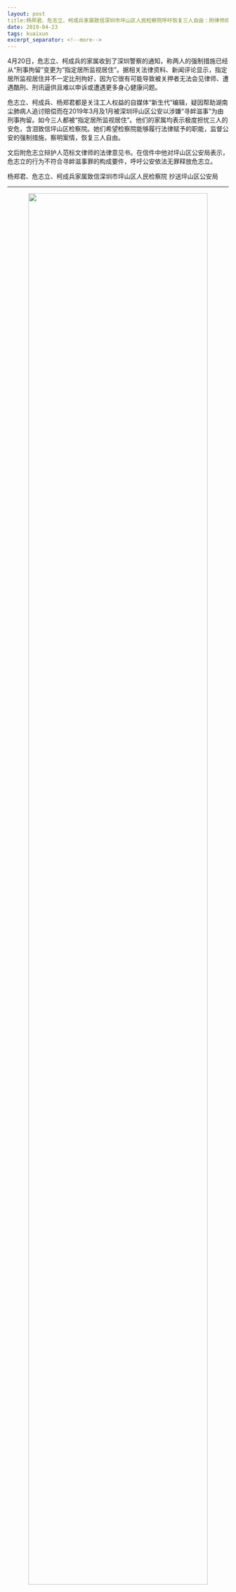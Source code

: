 ```yaml
---
layout: post
title:杨郑君、危志立、柯成兵家属致信深圳市坪山区人民检察院呼吁恢复三人自由：附律师向坪山区公安局发出的《见义勇为不是耍流氓——无罪释放危志立的法律意见书》
date: 2019-04-23
tags: kuaixun
excerpt_separator: <!--more-->
---
```


4月20日，危志立、柯成兵的家属收到了深圳警察的通知，称两人的强制措施已经从“刑事拘留”变更为“指定居所监视居住”。据相关法律资料、新闻评论显示，指定居所监视居住并不一定比刑拘好，因为它很有可能导致被关押者无法会见律师、遭遇酷刑、刑讯逼供且难以申诉或遭遇更多身心健康问题。

危志立、柯成兵、杨郑君都是关注工人权益的自媒体“新生代”编辑，疑因帮助湖南尘肺病人追讨赔偿而在2019年3月及1月被深圳坪山区公安以涉嫌“寻衅滋事”为由刑事拘留。如今三人都被“指定居所监视居住”。他们的家属均表示极度担忧三人的安危，含泪致信坪山区检察院。她们希望检察院能够履行法律赋予的职能，监督公安的强制措施，察明案情，恢复三人自由。

文后附危志立辩护人范标文律师的法律意见书。在信件中他对坪山区公安局表示，危志立的行为不符合寻衅滋事罪的构成要件，呼吁公安依法无罪释放危志立。
  
杨郑君、危志立、柯成兵家属致信深圳市坪山区人民检察院
抄送坪山区公安局
________________________________________

<div style="text-align:center"><img src="/images/lawer_1.jpg" width="90%"><br></div><br>

<h3>尊敬的深圳市坪山区人民检察院，检察长王向阳同志：</h3>

你好！我们被深圳警方以涉嫌“寻衅滋事”为由带走的杨郑君、危志立、柯成兵的家属和爱人。危志立、柯成兵于2019年3月20日被刑拘，4月20日被监视居住。杨郑君1月8日被刑拘，2月6日被监视居住。从办案警察和律师的口中，我们得知三人被捕的直接原因，是帮助了一群尘肺病工人向深圳政府追讨工伤职业病赔偿。

作为家人，我们对危志立等人被捕感到震惊：三人是网络自媒体“新生代”的编辑，平时通过讲述工人故事和宣传劳动法律法规，来帮助他们争取本来就属于他们的权益。在自媒体平台上写文章是正当行为、言论自由符合我国法律规定、维护打工者权利合情合理，为何三人的行为会被认为是“犯罪”？

三人年轻、善良、富有社会责任感。他们遵纪守法，从读书年代开始就关注我国底层劳动者生存状态。他们所帮助的那一群尘肺病工人，为深圳市的建设耗尽了汗水和生命，现在因此患上尘肺这种职业病。在多年申请赔偿无果的情况下，一些工人按照国家规定，采用了上访等方式讨要赔偿。他们很多人本来已经病入膏肓，将行就木，但是为了家中孤寡老人和无助孩子的将来，还是拖着病体尽量争取本来就应该属于他们自己的赔偿。这幅惨状，莫说是三名劳工权利维护者，就连我们这些普通人，听到都感到揪心流泪。

来家里抓捕危志立的那位民警告诉危的父母，“你的儿子名校毕业，又不买房，又不生子，不务正业，做这些事是被洗脑”我们听到这种话，感到非常惊讶和悲愤：三人能力优秀并且热心公益，毕业后没有像一般人一样只为了自己的个人获利而潜心赚钱，而是利用自己宝贵的时间和精力，去为工人普及法律。这种富有社会责任感的善举本来应该获得国家的褒奖，现在居然被公安执法人员说得像一件坏事！难道在执法部门的眼中，对社会问题冷酷无情的青年才是理想的新中国建设者吗？

律师告诉我们，三人在看守所中被提审时，常常被训斥“蠢、被工人利用、人渣”。我们感到十分痛心：三人从小乐于助人，毕业后帮助工人拿回救命钱、引导工人学习法律法规，何来“人渣”一说？我们无比珍惜的家人，居然用这种方法被羞辱，叫我们如何能释怀？

他们并不是社会问题的制造者，尘肺病工人并不是因为他们的存在才患病的。他们是社会问题的改善者，是帮助困苦劳动者的好青年。我们作为家属，为有他们这样的善良、勇敢和温和的家人感到自豪，也为这个社会尚存他们这样有良知和责任感的好公民而感到欣慰。

4月20日，我们得知三人现在全部被监视居住。尽管监视居住环境可能好一些，但是我们从法律条文和其他案例中看到，被监视居住者大都不被公安允许会见律师；家属不知道关押地点；居住地没有摄像头，存在刑讯逼供的风险。我们非常忧虑，希望检察院可以正视问题，尽快结束针对他们的羁押！

我们希望他们能得到公正的对待。尽管他们年纪轻轻，但因时常帮助工人，都过着清贫而忙碌的生活，身体状况一直不好，危志立曾经胃出血，肠胃一直欠佳，柯成兵、杨郑君近视度数不低，在看守所的生活也许会很困难。为了帮助工人，他们平时就常常废寝忘食，缺乏营养，到了监视居住的环境中，他们的健康成为我们都非常担忧的问题。我们希望检察院能够考虑这些状况，尽快结束针对他们的羁押，让他们回到家人身边。

想到如此善良正直的公民，我们至爱至亲的他们被关押已经超过一个月，我们无法不感到焦虑和悲痛。杨郑君的妻子已经高月份怀孕，常常忧虑丈夫何时才能出来迎接新生命的到来；柯成兵的父母年事已高，母亲每每想到儿子失去自由，就吃不下饭，睡不着觉；危志立的父亲在整整一周内由于没有收到坪山公安本应依法寄来的拘留通知书，对着110报警台泣不成声。我们会持续关注三人的案件，并始终会和他们站在一起，支持、信任他们。

我们再次呼吁，恳请检察长理解家属心情，顺应民意，认真对相关案情进行审查，独立充分行使检察权，慎重考虑批捕与否的决定。我们相信，三人的案件恰是坪山区人民检察院向全国、全世界彰显我国独立公正的司法主权之良好契机；我们更相信，贵院会顶住各方压力，给无数关注三人命运的人民群众一个合理的交代！

再望贵院秉承公正司法职责，慎重审查此案，顺祝办案顺利，

此致！
柯成兵母亲、柯成兵父亲、柯成兵女友
危志立母亲、危志立父亲、危志立妻子
杨郑君母亲、杨郑君父亲、杨郑君妻子
2019年4月22日

<div style="text-align:center"><img src="/images/lawer_2.jpg" width="90%"><br></div><br>

*家属签名及手印，公开时已隐去
——————————————————
<h3>见义勇为不是耍流氓——无罪释放危志立的法律意见书</h3>

深圳市坪山区公安分局:

贵局立案侦查的危志立涉嫌寻衅滋事罪一案，辩护人受其妻子郑楚然委托，广东律成定邦律师事务所指派并征得危志立的同意作为其辩护人为其提供法律帮助。经会见嫌疑人，根据事实和相关法律，辩护人认为，危志立的行为不符合寻衅滋事罪的构成要件，应立即予以无罪释放。理由如下： 

<h4>一、罪名浅析</h4>

根据《中华人民共和国刑法》第二百九十三条规定，寻衅滋事罪，是指肆意挑衅，随意殴打、骚扰他人或任意损毁、占用公私财物，或者在公共场所起哄闹事，严重破坏社会秩序的行为。刑法将寻衅滋事罪的客观表现形式规定为四种：①随意殴打他人，情节恶劣的；②追逐、拦截、辱骂、恐吓他人，情节恶劣的；③强拿硬要或者任意损毁、占用公私财物，情节严重的；④在公共场所起哄闹事，造成公共场所秩序严重混乱的。

寻衅滋事罪是从1979年刑法第160条规定的流氓罪中分解出来的一种罪。1979年刑法第160条规定：“聚众斗殴，寻衅滋事，侮辱妇女或者进行其他流氓活动，破坏公共秩序，情节恶劣的处七年以下有期徒刑、拘役或者管制。”1997年刑法对之作了分解，具体规定为四种犯罪：一是强制猥亵、侮辱妇女罪；二是聚众淫乱罪；三是聚众斗殴罪；四是寻衅滋事罪。2011年刑法修正案八对寻衅滋事罪进行了修改。

<h4>二、危志立的行为不符合寻衅滋事罪的构成要件</h4>

该罪的构成要件有四个。

（一）.客体要件

关于本罪的犯罪客体，学界一致认为是社会秩序。

（二）.客观要件

《刑法》第二百九十三条将寻衅滋事罪的客观行为方式具体规定为：
1、随意殴打他人，情节恶劣的；
2、追逐、拦截、辱骂、恐吓他人，情节恶劣的 ； 
3、强拿硬要或者任意损毁、占用公私财物，情节严重的 ；
4、在公共场所起哄闹事，造成公共场所秩序严重混乱的。

经过会见危志立得知，警方讯问他的内容显然与前三种情形无关。因此，只需要论证其行为是否属于第四种情形。

在公共场所起哄闹事，是指出于取乐、寻求精神刺激等不健康动机，在公共场所无事生非，制造事端，扰乱公共场所秩序造成公共场所秩序严重混乱的，是指公共场所正常的秩序受到破坏，引起群众惊慌、逃离等严重混乱局面的。

据危志立自述其被讯问且被做讯问笔录的内容可能与上述第四种情形有关的是其帮助尘肺病工人维权的事情。他说主要是在自媒体上声援尘肺病工人的维权活动。

如果危志立仅仅是通过自媒体声援尘肺病工人的维权活动，那么其行为就不是“在公共场所起哄闹事”，更不可能“造成公共场所秩序严重混乱“。

其通过自媒体声援尘肺病工人的维权活动的行为，没有社会危害。是行使《中华人民共和国宪法》第35条宣示的中华人民共和国公民有言论、出版、集会、结社、游行、示威的自由的权利的合法行为。

（三）主观要件

该罪的主观特征是直接故意，即明知自己的行为会发生破坏社会秩序的危害结果，并且希望这种结果发生。行为人的犯罪动机是为了满足耍威风、取乐等不正常的精神刺激或其他不健康的心理需要。

而据危志立自述，其从高中时受外公影响开始关注底层人民，后来接触到马克思主义，看了马克思的一些著作，比如《资本论》、《共产党宣言》、《批判的批判的批判》、《德意志意识形态》、《哥达纲领批判》。他帮助尘肺病工人维权即是受到其外公和马克思主义（注：社会主义新中国的宪法是根据马克思主义基本原理制定的，宪法确立了马克思主义在中国社会意识中的指导地位。）的影响。由此可见其行为动机不是“为了满足耍威风、取乐等不正常的精神刺激或其他不健康的心理需要。“，更不是“明知自己的行为会发生破坏社会秩序的危害结果，并且希望这种结果发生。“

<h4>三、结语</h4>

综上所述，危志立是一个热心帮助弱势群体——尘肺病工人维权的品行良好的公民，其行为显然是值得颂扬的见义勇为的行为，却背上了一个耍流氓的罪名，本案简直荒唐至极！

即使公安机关的指控属实且证据来源合法，危志立的行为也是受《宪法》第35条（言论自由条款）所许可并保护的行为。其帮助尘肺病工人维权的手段也是和平的，没有侵犯任何他人的生命、自由和财产，也没有扰乱公共秩序，没有造成社会危害。 

窃以为， 为了维护政权稳定的政治目的将见义勇为的行为认定为耍流氓的罪行，很可能与最初的维稳目的背道而驰，诚望承办本案的相关人员慎重行事。

历史无数次表明，许多今日的囚徒会成为明日的英雄！面对人力无法掌控的命运，我们应该保持谦卑。

以上辩护意见，请给予充分考虑，请依法无罪释放危志立！

辩护人：广东律成定邦律师事务所律师 范标文

2019年 4 月 10 日

